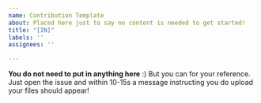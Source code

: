 ```yaml
---
name: Contribution Template
about: Placed here just to say no content is needed to get started!
title: "[IN]"
labels: ''
assignees: ''

---
```


**You do not need to put in anything here** :) But you can for your reference. Just open the issue and within 10-15s a message instructing you do upload your files should appear!
